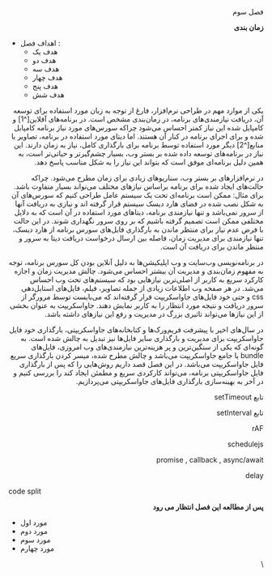 <!-- Copy and paste the converted output. -->


<p dir="rtl">
فصل سوم</p>


<p dir="rtl">
 </p>


<p dir="rtl">
<strong>زمان بندی</strong></p>




*   اهداف فصل :‌ 
    *   هدف یک
    *   هدف دو 
    *   هدف سه
    *   هدف چهار
    *   هدف پنج
    *   هدف شش

<p dir="rtl">
</p>


<p dir="rtl">
یکی از موارد مهم در طراحی نرم‌افزار، فارغ از توجه به زبان مورد استفاده برای توسعه آن، دریافت نیازمندی‌های برنامه، در زمان‌بندی مشخص است. در برنامه‌های آفلاین[^1] و کامپایل شده این نیاز کمتر احساس می‌شود چراکه سورس‌های مورد نیاز برنامه کامپایل شده و برای اجرای برنامه در کنار آن هستند. اما دیتای مورد استفاده در برنامه، تصاویر یا منابع[^2] دیگر مورد استفاده توسط برنامه برای بارگذاری کامل، نیاز به زمان دارند. این نیاز در برنامه‌های توسعه داده شده بر بستر وب، بسیار چشم‌گیرتر و حیاتی‌تر است، به همین دلیل برنامه‌ای موفق است که بتواند این نیاز را به شکل مناسب پاسخ دهد.

<p dir="rtl">
در نرم‌افزارهای بر بستر وب، سناریوهای زیادی برای زمان مطرح می‌شود. چراکه حالت‌های ایجاد شده برای برنامه براساس نیازهای مختلف می‌تواند بسیار متفاوت باشد. برای مثال: ممکن است برنامه‌ای تحت یک سیستم عامل طراحی کنیم که سورس‌های آن به شکل نصب شده در فضای هارد دیسک سیستم قرار گرفته اند و نیازی به دریافت آنها از سرور نمی‌باشد و تنها نیازمندی برنامه، دیتاهای مورد استفاده در آن است که به دلایل مختلفی ممکن است تصمیم گرفته باشیم که بر روی سرور نگهداری شوند. در این حالت با فرض عدم نیاز برای منتظر ماندن به بارگذاری فایل‌های سورس برنامه از هارد دیسک، تنها نیازمندی برای مدیریت زمان، فاصله بین ارسال درخواست دریافت دیتا به سرور و منتظر ماندن برای دریافت آن است.</p>


<p dir="rtl">
در برنامه‌نویسی وب‌سایت و وب اپلیکیشن‌ها به دلیل آنلاین بودن کل سورس برنامه، توجه به مفهوم زمان‌بندی و مدیریت آن بیشتر احساس می‌شود. چالش مدیریت زمان و اجازه کارکرد سریع به کاربر از اصلی‌ترین نیازهایی بود که سیستم‌های تحت وب احساس می‌شد. در هر صفحه وب اطلاعات زیادی از جمله تصاویر، فیلم‌، فایل‌های استایل‌دهی css و حتی خود فایل‌های جاواسکریپت قرار گرفته‌اند که می‌بایست توسط مرورگر از سرور دریافت و نتیجه مورد انتظار را به کاربر نمایش دهند. جاواسکریپت به عنوان بخشی از این نیازها می‌تواند تاثیری بزرگ در مدیریت و رفع این نیاز‌های داشته باشد.</p>


<p dir="rtl">
 در سال‌های اخیر با پیشرفت فریم‌ورک‌ها و کتابخانه‌های جاواسکریپتی، بارگذاری خود فایل جاواسکریپت برای مدیریت و بارگذاری سایر فایل‌ها نیز تبدیل به چالش شده است. به گونه‌ای که یکی از سنگین‌ترین و پر هزینه‌ترین نیازمندی‌های وب امروزی، فایل‌های bundle یا جامع جاواسکریپت می‌باشد و چالش مطرح شده، میسر کردن بارگذاری سریع فایل جاواسکریپت می‌باشد. در این فصل قصد داریم روش‌هایی را که پس از بارگذاری فایل جاواسکریپتی برنامه، می‌تواند کارکردی سریع و مطمئن ایجاد کند را بررسی کنیم و در آخر به بهینه‌سازی بارگذاری فایل‌های جاواسکریپتی می‌پردازیم.</p>


<p dir="rtl">
تابع setTimeout</p>


<p dir="rtl">
تابع setInterval</p>


<p dir="rtl">
rAF</p>


<p dir="rtl">
schedulejs</p>


<p dir="rtl">
promise , callback , async/await</p>


<p dir="rtl">
delay</p>


code split

<p dir="rtl">
</p>


<p dir="rtl">
<strong>پس از مطالعه این فصل انتظار می رود </strong></p>




*   مورد اول
*   مورد دوم
*   مورد سوم
*   مورد چهارم


<p dir="rtl">
 \
</p>

